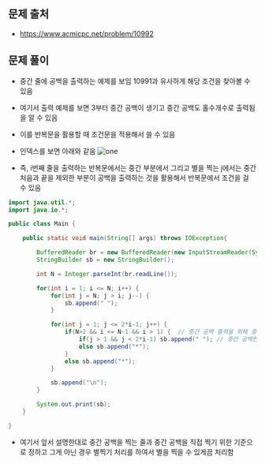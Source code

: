 ## 문제 출처
- https://www.acmicpc.net/problem/10992

## 문제 풀이
- 중간 줄에 공백을 출력하는 예제를 보임 10991과 유사하게 해당 조건을 찾아볼 수 있음
- 여기서 출력 예제를 보면 3부터 중간 공백이 생기고 중간 공백도 홀수개수로 출력됨을 알 수 있음
- 이를 반복문을 활용할 때 조건문을 적용해서 쓸 수 있음
- 인덱스를 보면 아래와 같음
![one](/img/two.png)

- 즉, i번째 줄을 출력하는 반복문에서는 중간 부분에서 그리고 별을 찍는 j에서는 중간 처음과 끝을 제외한 부분이 공백을 출력하는 것을 활용해서 반복문에서 조건을 걸 수 있음
```java
import java.util.*;
import java.io.*;

public class Main {

    public static void main(String[] args) throws IOException{

        BufferedReader br = new BufferedReader(new InputStreamReader(System.in));
        StringBuilder sb = new StringBuilder();

        int N = Integer.parseInt(br.readLine());

        for(int i = 1; i <= N; i++) {
            for(int j = N; j > i; j--) {
                sb.append(" ");
            }

            for(int j = 1; j <= 2*i-1; j++) {
                if(N>2 && i <= N-1 && i > 1) {  // 중간 공백 출력을 위해 중간 공백을 찍어야 하는 줄일 때
                    if(j > 1 && j < 2*i-1) sb.append(" "); // 중간 공백인 경우 중간 공백 출력 조건
                    else sb.append("*");
                }
                else sb.append("*");
            }

            sb.append("\n");
        }

        System.out.print(sb);
    }

}
```
- 여기서 앞서 설명한대로 중간 공백을 찍는 줄과 중간 공백을 직접 찍기 위한 기준으로 정하고 그게 아닌 경우 별찍기 처리를 하여서 별을 찍을 수 있게끔 처리함
